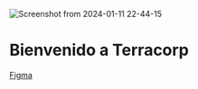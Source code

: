 ![Screenshot from 2024-01-11 22-44-15](https://github.com/Terracor-Bolivia/.github/assets/7370358/e05e167a-bb86-473b-837d-3317df14fc3d)

# Bienvenido a Terracorp


[Figma](https://www.figma.com/file/JN0jsdO9thzC03C1O1L0DA/Terracor?type=design&mode=design&t=DXA9L8wju3RCkw7G-0)
